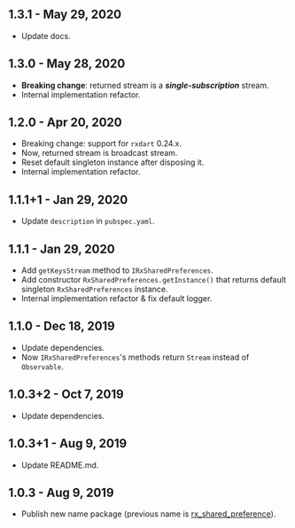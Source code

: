 ## 1.3.1 - May 29, 2020

*   Update docs.

## 1.3.0 - May 28, 2020

*   **Breaking change**: returned stream is a ***single-subscription*** stream.
*   Internal implementation refactor.

## 1.2.0 - Apr 20, 2020

*   Breaking change: support for `rxdart` 0.24.x.
*   Now, returned stream is broadcast stream.
*   Reset default singleton instance after disposing it.
*   Internal implementation refactor.

## 1.1.1+1 - Jan 29, 2020

*   Update `description` in `pubspec.yaml`.

## 1.1.1 - Jan 29, 2020

*   Add `getKeysStream` method to `IRxSharedPreferences`.
*   Add constructor `RxSharedPreferences.getInstance()` that returns default singleton `RxSharedPreferences` instance.
*   Internal implementation refactor & fix default logger.

## 1.1.0 - Dec 18, 2019

*   Update dependencies.
*   Now `IRxSharedPreferences`'s methods return `Stream` instead of `Observable`.

## 1.0.3+2 - Oct 7, 2019

*   Update dependencies.

## 1.0.3+1 - Aug 9, 2019

*   Update README.md.

## 1.0.3 - Aug 9, 2019

*   Publish new name package (previous name is [rx_shared_preference](https://pub.dev/packages/rx_shared_preference)).
